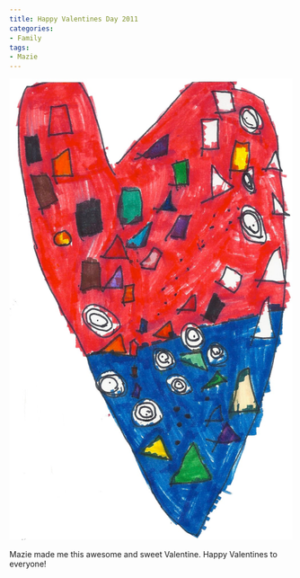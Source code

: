 ```yaml
---
title: Happy Valentines Day 2011
categories:
- Family
tags:
- Mazie
---
```


![](/assets/posts/2011/valentine-for-dad.jpg)
  



Mazie made me this awesome and sweet Valentine. Happy Valentines to everyone!
